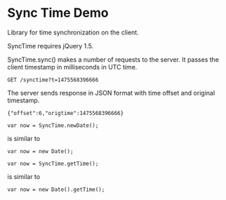 Sync Time Demo
==============

Library for time synchronization on the client.

SyncTime requires jQuery 1.5.

SyncTime.sync() makes a number of requests to the server. It passes the client timestamp in milliseconds in UTC time.

``` GET /synctime?t=1475568396666 ```

The server sends response in JSON format with time offset and original timestamp.

``` {"offset":6,"origtime":1475568396666} ```

``` var now = SyncTime.newDate(); ```
 
 is similar to
 
``` var now = new Date(); ``` 

``` var now = SyncTime.getTime(); ```

is similar to

``` var now = new Date().getTime(); ```

